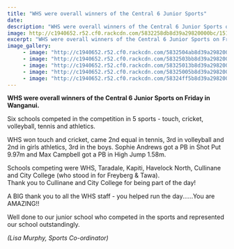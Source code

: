 ```yaml
---
title: "WHS were overall winners of the Central 6 Junior Sports"
date: 
description: "WHS were overall winners of the Central 6 Junior Sports on Friday in Wanganui on Friday 18 November 2016."
image: http://c1940652.r52.cf0.rackcdn.com/5832258db8d39a29820000bc/15109501_700055603476882_7242291790808664068_n.jpg
excerpt: "WHS were overall winners of the Central 6 Junior Sports on Friday in Wanganui on Friday 18 November 2016."
image_gallery:
     - image: "http://c1940652.r52.cf0.rackcdn.com/5832504ab8d39a2982000110/bowling2yes.jpg"
     - image: "http://c1940652.r52.cf0.rackcdn.com/5832503bb8d39a298200010e/bowling3yes.jpg"
     - image: "http://c1940652.r52.cf0.rackcdn.com/58325013b8d39a298200010a/batting2.jpg"
     - image: "http://c1940652.r52.cf0.rackcdn.com/58325005b8d39a2982000108/batting3.jpg"
     - image: "http://c1940652.r52.cf0.rackcdn.com/58324ff5b8d39a2982000106/batting4.jpg"
---
```


<p><strong>WHS were overall winners of the Central 6 Junior Sports on Friday in Wanganui. </strong></p>
<p>Six schools competed in the competition in 5 sports - touch, cricket, volleyball, tennis and athletics.&nbsp;</p>
<p>WHS won touch and cricket, came 2nd equal in tennis, 3rd in volleyball and 2nd in girls athletics, 3rd in the boys. Sophie Andrews got a PB in Shot Put 9.97m and Max Campbell got a PB in High Jump 1.58m.&nbsp;</p>
<p>Schools competing were WHS, Taradale, Kapiti, Havelock North, Cullinane and City College (w<span class="text_exposed_show">ho stood in for Freyberg &amp; Tawa).&nbsp;<br />Thank you to Cullinane and City College for being part of the day!</span></p>
<div class="text_exposed_show">
<p>A BIG thank you to all the WHS staff - you helped run the day......You are AMAZING!!&nbsp;</p>
<p>Well done to our junior school who competed in the sports and represented our school outstandingly.</p>
<p><em>(Lisa Murphy, Sports Co-ordinator)</em></p>
</div>

